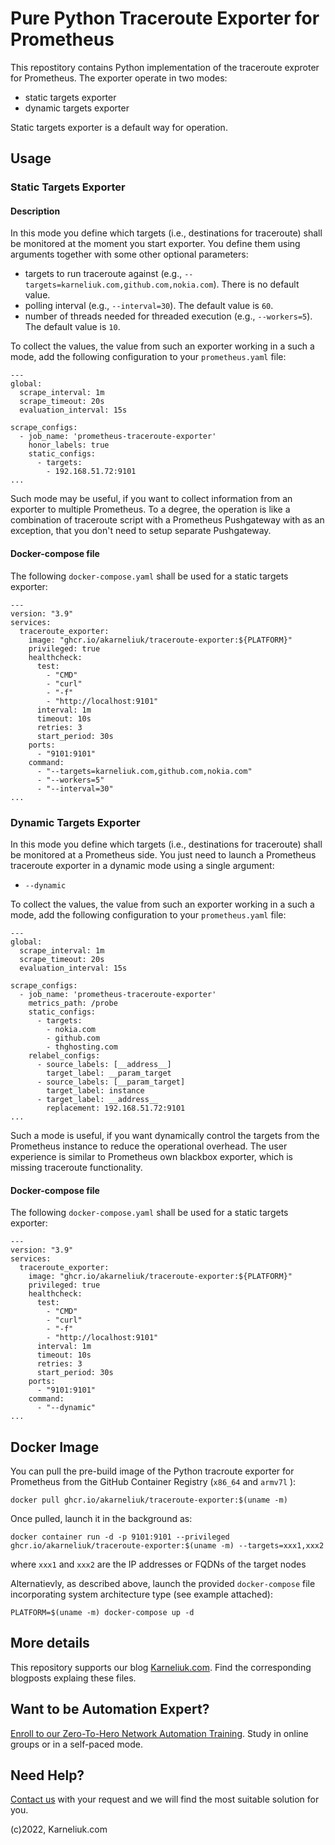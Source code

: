 # Pure Python Traceroute Exporter for Prometheus
This repostitory contains Python implementation of the traceroute exproter for Prometheus. The exporter operate in two modes:
- static targets exporter
- dynamic targets exporter

Static targets exporter is a default way for operation.

## Usage
### Static Targets Exporter
#### Description
In this mode you define which targets (i.e., destinations for traceroute) shall be monitored at the moment you start exporter. You define them using arguments together with some other optional parameters:
- targets to run traceroute against (e.g., `--targets=karneliuk.com,github.com,nokia.com`). There is no default value.
- polling interval (e.g., `--interval=30`). The default value is `60`.
- number of threads needed for threaded execution (e.g., `--workers=5`). The default value is `10`.

To collect the values, the value from such an exporter working in a such a mode, add the following configuration to your `prometheus.yaml` file:
```
---
global:
  scrape_interval: 1m
  scrape_timeout: 20s
  evaluation_interval: 15s

scrape_configs:
  - job_name: 'prometheus-traceroute-exporter'
    honor_labels: true
    static_configs:
      - targets:
        - 192.168.51.72:9101
...
```

Such mode may be useful, if you want to collect information from an exporter to multiple Prometheus. To a degree, the operation is like a combination of traceroute script with a Prometheus Pushgateway with as an exception, that you don't need to setup separate Pushgateway.

#### Docker-compose file
The following `docker-compose.yaml` shall be used for a static targets exporter:
```
---
version: "3.9"
services:
  traceroute_exporter:
    image: "ghcr.io/akarneliuk/traceroute-exporter:${PLATFORM}"
    privileged: true
    healthcheck:
      test:
        - "CMD"
        - "curl"
        - "-f"
        - "http://localhost:9101"
      interval: 1m
      timeout: 10s
      retries: 3
      start_period: 30s
    ports:
      - "9101:9101"
    command:
      - "--targets=karneliuk.com,github.com,nokia.com"
      - "--workers=5"
      - "--interval=30"
...
```

### Dynamic Targets Exporter
In this mode you define which targets (i.e., destinations for traceroute) shall be monitored at a Prometheus side. You just need to launch a Prometheus traceroute exporter in a dynamic mode using a single argument:
- `--dynamic`

To collect the values, the value from such an exporter working in a such a mode, add the following configuration to your `prometheus.yaml` file:
```
---
global:
  scrape_interval: 1m
  scrape_timeout: 20s
  evaluation_interval: 15s

scrape_configs:
  - job_name: 'prometheus-traceroute-exporter'
    metrics_path: /probe
    static_configs:
      - targets:
        - nokia.com
        - github.com
        - thghosting.com
    relabel_configs:
      - source_labels: [__address__]
        target_label: __param_target
      - source_labels: [__param_target]
        target_label: instance
      - target_label: __address__
        replacement: 192.168.51.72:9101
...
```

Such a mode is useful, if you want dynamically control the targets from the Prometheus instance to reduce the operational overhead. The user experience is similar to Prometheus own blackbox exporter, which is missing traceroute functionality.

#### Docker-compose file
The following `docker-compose.yaml` shall be used for a static targets exporter:
```
---
version: "3.9"
services:
  traceroute_exporter:
    image: "ghcr.io/akarneliuk/traceroute-exporter:${PLATFORM}"
    privileged: true
    healthcheck:
      test:
        - "CMD"
        - "curl"
        - "-f"
        - "http://localhost:9101"
      interval: 1m
      timeout: 10s
      retries: 3
      start_period: 30s
    ports:
      - "9101:9101"
    command:
      - "--dynamic"
...
```

## Docker Image
You can pull the pre-build image of the Python tracroute exporter for Prometheus from the GitHub Container Registry (`x86_64` and `armv7l` ):
```
docker pull ghcr.io/akarneliuk/traceroute-exporter:$(uname -m)
```

Once pulled, launch it in the background as:
```
docker container run -d -p 9101:9101 --privileged ghcr.io/akarneliuk/traceroute-exporter:$(uname -m) --targets=xxx1,xxx2
```
where `xxx1` and `xxx2` are the IP addresses or FQDNs of the target nodes

Alternatievly, as described above, launch the provided `docker-compose` file incorporating system architecture type (see example attached):
```
PLATFORM=$(uname -m) docker-compose up -d
```

## More details
This repository supports our blog [Karneliuk.com](https://karneliuk.com). Find the corresponding blogposts explaing these files.

## Want to be Automation Expert?
[Enroll to our Zero-To-Hero Network Automation Training](https://training.karneliuk.com/forms/). Study in online groups or in a self-paced mode.

## Need Help?
[Contact us](https://karneliuk.com/contact/) with your request and we will find the most suitable solution for you.

(c)2022, Karneliuk.com